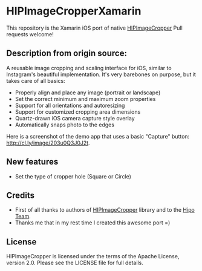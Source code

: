 # HIPImageCropperXamarin

This repository is the Xamarin iOS port of native [HIPImageCropper](https://github.com/Hipo/HIPImageCropper)
Pull requests welcome!

Description from origin source:
--------

A reusable image cropping and scaling interface for iOS, similar to Instagram's beautiful implementation. It's very barebones on purpose, but it takes care of all basics:

* Properly align and place any image (portrait or landscape)
* Set the correct minimum and maximum zoom properties
* Support for all orientations and autoresizing
* Support for customized cropping area dimensions
* Quartz-drawn iOS camera capture style overlay
* Automatically snaps photo to the edges
 
Here is a screenshot of the demo app that uses a basic "Capture" button: http://cl.ly/image/203u0Q3J0J2t.

New features
----------

* Set the type of cropper hole (Square or Circle)

Credits
-------

* First of all thanks to authors of [HIPImageCropper](https://github.com/Hipo/HIPImageCropper) library and to the [Hipo Team](http://hipo.biz).
* Thanks me that in my rest time I created this awesome port =)

License
--------
HIPImageCropper is licensed under the terms of the Apache License, 
version 2.0. Please see the LICENSE file for full details.
